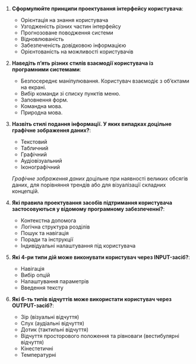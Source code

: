 1. **Сформулюйте принципи проектування інтерфейсу користувача**:
   - Орієнтація на знання користувача
   - Узгодженість різних частин інтерфейсу
   - Прогнозоване поводження системи
   - Відновлюваність
   - Забезпеченість довідковою інформацією
   - Орієнтованість на можливості користувачів

2. **Наведіть п’ять різних стилів взаємодії користувача із програмними системами**:
   - Безпосереднє маніпулювання. Користувач взаємодіє з об’єктами на екрані.
   - Вибір команди зі списку пунктів меню.
   - Заповнення форм.
   - Командна мова.
   - Природна мова.

3. **Назвіть стилі подання інформації. У яких випадках доцільне графічне зображення даних?**:
   - Текстовий
   - Табличний
   - Графічний
   - Аудіовізуальний
   - Іконографічний

   _Графічне зображення даних_ доцільне при наявності великих обсягів даних, для порівняння трендів або для візуалізації складних концепцій.

4. **Які правила проектування засобів підтримання користувача застосовуються у відомому програмному забезпеченні?**:
   - Контекстна допомога
   - Логічна структура розділів
   - Пошук та навігація
   - Поради та інструкції
   - Індивідуальні налаштування під користувача

5. **Які 4-ри типи дій може виконувати користувач через INPUT-засіб?**:
   - Навігація
   - Вибір опцій
   - Налаштування параметрів
   - Введення тексту

6. **Які 6-ть типів відчуттів може використати користувач через OUTPUT-засіб?**:
   - Зір (візуальні відчуття)
   - Слух (аудіальні відчуття)
   - Дотик (тактильні відчуття)
   - Відчуття просторового положення та рівноваги (вестибулярні відчуття)
   - Кінестетичні
   - Температурні